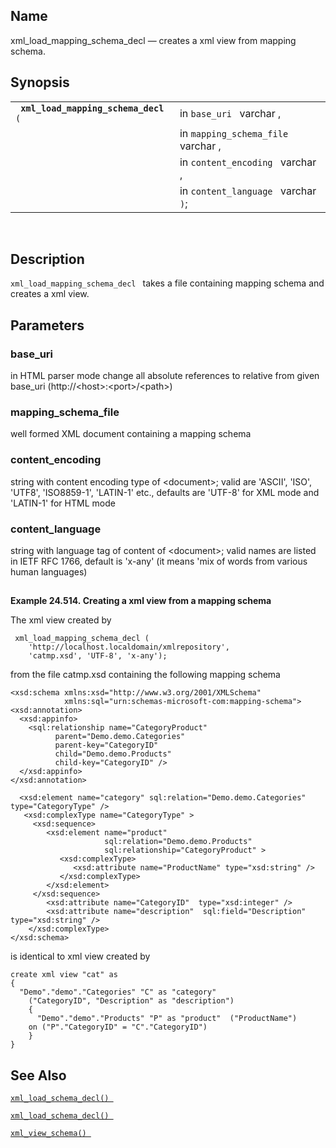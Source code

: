 <div id="fn_xml_load_mapping_schema_decl" class="refentry">

<div class="titlepage">

</div>

<div class="refnamediv">

## Name

xml_load_mapping_schema_decl — creates a xml view from mapping schema.

</div>

<div class="refsynopsisdiv">

## Synopsis

<div id="fsyn_xml_load_mapping_schema_decl" class="funcsynopsis">

|                                           |                                     |
|-------------------------------------------|-------------------------------------|
| ` `**`xml_load_mapping_schema_decl`**` (` | in `base_uri ` varchar ,            |
|                                           | in `mapping_schema_file ` varchar , |
|                                           | in `content_encoding ` varchar ,    |
|                                           | in `content_language ` varchar `)`; |

<div class="funcprototype-spacer">

 

</div>

</div>

</div>

<div id="desc_66" class="refsect1">

## Description

`xml_load_mapping_schema_decl ` takes a file containing mapping schema
and creates a xml view.

</div>

<div id="params_31" class="refsect1">

## Parameters

<div id="id123107" class="refsect2">

### base_uri

in HTML parser mode change all absolute references to relative from
given base_uri (http://\<host\>:\<port\>/\<path\>)

</div>

<div id="id123110" class="refsect2">

### mapping_schema_file

well formed XML document containing a mapping schema

</div>

<div id="id123113" class="refsect2">

### content_encoding

string with content encoding type of \<document\>; valid are 'ASCII',
'ISO', 'UTF8', 'ISO8859-1', 'LATIN-1' etc., defaults are 'UTF-8' for XML
mode and 'LATIN-1' for HTML mode

</div>

<div id="id123116" class="refsect2">

### content_language

string with language tag of content of \<document\>; valid names are
listed in IETF RFC 1766, default is 'x-any' (it means 'mix of words from
various human languages)

</div>

</div>

<div id="examples_15_01" class="refsect1">

## 

<div id="ex_xml_load_mapping_schema_decl" class="example">

**Example 24.514. Creating a xml view from a mapping schema**

<div class="example-contents">

The xml view created by

``` programlisting
 xml_load_mapping_schema_decl (
    'http://localhost.localdomain/xmlrepository',
    'catmp.xsd', 'UTF-8', 'x-any');
```

from the file catmp.xsd containing the following mapping schema

``` programlisting
<xsd:schema xmlns:xsd="http://www.w3.org/2001/XMLSchema"
            xmlns:sql="urn:schemas-microsoft-com:mapping-schema">
<xsd:annotation>
  <xsd:appinfo>
    <sql:relationship name="CategoryProduct"
          parent="Demo.demo.Categories"
          parent-key="CategoryID"
          child="Demo.demo.Products"
          child-key="CategoryID" />
  </xsd:appinfo>
</xsd:annotation>

  <xsd:element name="category" sql:relation="Demo.demo.Categories" type="CategoryType" />
   <xsd:complexType name="CategoryType" >
     <xsd:sequence>
        <xsd:element name="product"
                     sql:relation="Demo.demo.Products"
                     sql:relationship="CategoryProduct" >
           <xsd:complexType>
              <xsd:attribute name="ProductName" type="xsd:string" />
           </xsd:complexType>
        </xsd:element>
     </xsd:sequence>
        <xsd:attribute name="CategoryID"  type="xsd:integer" />
        <xsd:attribute name="description"  sql:field="Description"  type="xsd:string" />
    </xsd:complexType>
</xsd:schema>
```

is identical to xml view created by

``` programlisting
create xml view "cat" as
{
  "Demo"."demo"."Categories" "C" as "category"
    ("CategoryID", "Description" as "description")
    {
      "Demo"."demo"."Products" "P" as "product"  ("ProductName")
    on ("P"."CategoryID" = "C"."CategoryID")
    }
}
```

</div>

</div>

  

</div>

<div id="seealso_40" class="refsect1">

## See Also

<a href="fn_xml_load_schema_decl.html" class="link"
title="xml_load_schema_decl"><code
class="function">xml_load_schema_decl() </code></a>

<a href="fn_xml_create_tables_from_mapping_schema_decl.html"
class="link" title="xml_create_tables_from_mapping_schema_decl"><code
class="function">xml_load_schema_decl() </code></a>

<a href="fn_xml_view_schema.html" class="link"
title="xml_view_schema"><code
class="function">xml_view_schema() </code></a>

</div>

</div>
